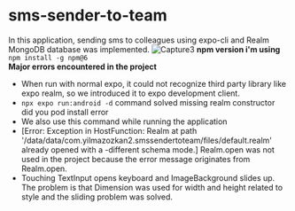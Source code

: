 # sms-sender-to-team
In this application, sending sms to colleagues using expo-cli and Realm MongoDB database was implemented.
![Capture3](https://github.com/yilmazozkan2/sms-sender-to-team/assets/52213548/3718d828-e689-4e55-a385-84a013d35970)
**npm version i'm using**  
`npm install -g npm@6`  
**Major errors encountered in the project**  
- When run with normal expo, it could not recognize third party library like expo realm, so we introduced it to expo development client.  
- `npx expo run:android -d` command solved missing realm constructor did you pod install error  
- We also use this command while running the application  
- [Error: Exception in HostFunction: Realm at path '/data/data/com.yilmazozkan2.smssendertoteam/files/default.realm' already opened with a -different schema mode.] Realm.open was not used in the project because the error message originates from Realm.open.  
- Touching TextInput opens keyboard and ImageBackground slides up. The problem is that Dimension was used for width and height related to style and the sliding problem was solved.
